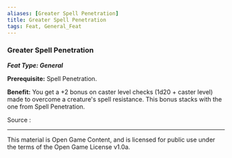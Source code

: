 ```yaml
---
aliases: [Greater Spell Penetration]
title: Greater Spell Penetration
tags: Feat, General_Feat
---
```

### Greater Spell Penetration 
***Feat Type: General***

**Prerequisite:** Spell Penetration.

**Benefit:** You get a +2 bonus on caster level checks (1d20 + caster
level) made to overcome a creature's spell resistance. This bonus stacks
with the one from Spell Penetration.


Source :

---

This material is Open Game Content, and is licensed for public use under
the terms of the Open Game License v1.0a.
